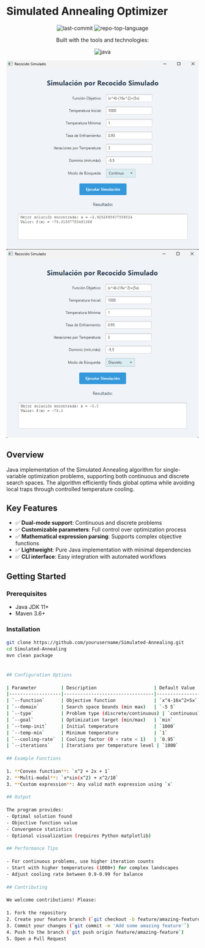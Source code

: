 # Simulated Annealing Optimizer

<p align="center">
	<img src="https://img.shields.io/github/last-commit/JosueVazqJim/Simulated-Annealing?style=for-the-badge&logo=git&logoColor=white&color=ff0000" alt="last-commit">
	<img src="https://img.shields.io/github/languages/top/JosueVazqJim/Simulated-Annealing?style=for-the-badge&color=ff0000" alt="repo-top-language">
</p>
<p align="center">Built with the tools and technologies:</p>
<p align="center">
	<img src="https://img.shields.io/badge/java-%23ED8B00.svg?style=for-the-badge&logo=openjdk&logoColor=white" alt="java">
</p>

![Continuous Optimization Example](/docs/images/app_runnin_parameters_continue.png)
![Discrete Optimization Example](/docs/images/app_runnin_parameters_discrete.png)

## Overview
Java implementation of the Simulated Annealing algorithm for single-variable optimization problems, supporting both continuous and discrete search spaces. The algorithm efficiently finds global optima while avoiding local traps through controlled temperature cooling.

## Key Features
- ✅ **Dual-mode support**: Continuous and discrete problems
- ✅ **Customizable parameters**: Full control over optimization process
- ✅ **Mathematical expression parsing**: Supports complex objective functions
- ✅ **Lightweight**: Pure Java implementation with minimal dependencies
- ✅ **CLI interface**: Easy integration with automated workflows

## Getting Started

### Prerequisites
- Java JDK 11+
- Maven 3.6+

### Installation
```bash
git clone https://github.com/yourusername/Simulated-Annealing.git
cd Simulated-Annealing
mvn clean package


## Configuration Options

| Parameter         | Description                     | Default Value     |
|-------------------|---------------------------------|-------------------|
| `--function`      | Objective function              | `x^4-16x^2+5x`    |
| `--domain`        | Search space bounds (min max)   | `-5 5`            |
| `--type`          | Problem type (discrete/continuous) | `continuous`    |
| `--goal`          | Optimization target (min/max)   | `min`             |
| `--temp-init`     | Initial temperature             | `1000`            |
| `--temp-min`      | Minimum temperature             | `1`               |
| `--cooling-rate`  | Cooling factor (0 < rate < 1)   | `0.95`            |
| `--iterations`    | Iterations per temperature level | `1000`           |

## Example Functions

1. **Convex function**: `x^2 + 2x + 1`
2. **Multi-modal**: `x*sin(x^2) + x^2/10`
3. **Custom expression**: Any valid math expression using `x`

## Output

The program provides:
- Optimal solution found
- Objective function value
- Convergence statistics
- Optional visualization (requires Python matplotlib)

## Performance Tips

- For continuous problems, use higher iteration counts
- Start with higher temperatures (1000+) for complex landscapes
- Adjust cooling rate between 0.9-0.99 for balance

## Contributing

We welcome contributions! Please:

1. Fork the repository
2. Create your feature branch (`git checkout -b feature/amazing-feature`)
3. Commit your changes (`git commit -m 'Add some amazing feature'`)
4. Push to the branch (`git push origin feature/amazing-feature`)
5. Open a Pull Request